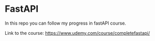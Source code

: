 # FastAPI
In this repo you can follow my progress in fastAPI course.

Link to the course: https://www.udemy.com/course/completefastapi/

